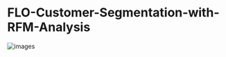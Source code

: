 # FLO-Customer-Segmentation-with-RFM-Analysis
![images](https://github.com/user-attachments/assets/455bc502-5669-45bd-862b-21be3516bbe6)
